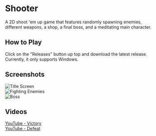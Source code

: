 # Shooter
A 2D shoot 'em up game that features randomly spawning enemies, different weapons, a shop, a final boss, and a meditating main character.

## How to Play
Click on the "Releases" button up top and download the latest release. Currently, it only supports Windows.

## Screenshots
![Title Screen](http://churichard.me/img/portfolio/Shooter/Shooter_1.png)
<br>
![Fighting Enemies](http://churichard.me/img/portfolio/Shooter/Shooter_2.png)
<br>
![Boss](http://churichard.me/img/portfolio/Shooter/Shooter_3.png)

## Videos
[YouTube - Victory](https://www.youtube.com/watch?v=9GXKpAjR3hU)
<br>
[YouTube - Defeat](https://www.youtube.com/watch?v=R3CxDFTRgf4)
